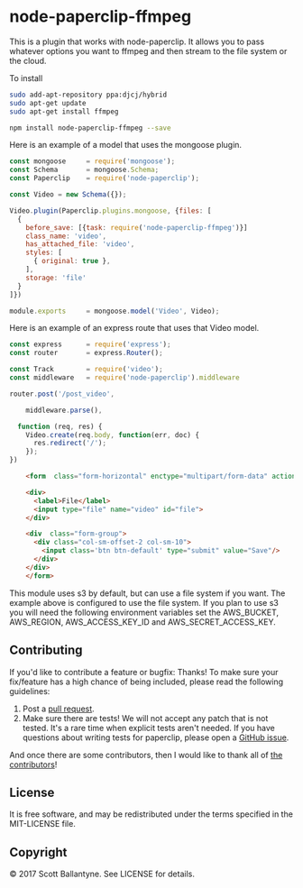 node-paperclip-ffmpeg
=========

This is a plugin that works with node-paperclip.  It allows you to pass whatever options you want to ffmpeg and then stream to the file system or the cloud. 

To install 

```bash
sudo add-apt-repository ppa:djcj/hybrid
sudo apt-get update
sudo apt-get install ffmpeg

npm install node-paperclip-ffmpeg --save
```

Here is an example of a model that uses the mongoose plugin.

```javascript
const mongoose     = require('mongoose');
const Schema       = mongoose.Schema;
const Paperclip    = require('node-paperclip');

const Video = new Schema({});

Video.plugin(Paperclip.plugins.mongoose, {files: [
  { 
    before_save: [{task: require('node-paperclip-ffmpeg')}]
    class_name: 'video',
    has_attached_file: 'video', 
    styles: [
      { original: true },
    ],
    storage: 'file'
  }
]})

module.exports     = mongoose.model('Video', Video);
```

Here is an example of an express route that uses that Video model.


```javascript
const express      = require('express');
const router       = express.Router();

const Track        = require('video');
const middleware   = require('node-paperclip').middleware

router.post('/post_video',

    middleware.parse(), 

  function (req, res) {  
    Video.create(req.body, function(err, doc) {
      res.redirect('/');
    });
})

```

```html
    <form  class="form-horizontal" enctype="multipart/form-data" action="/post_video" method="post">

    <div>
      <label>File</label>
      <input type="file" name="video" id="file">
    </div>

    <div  class="form-group">
      <div class="col-sm-offset-2 col-sm-10">
        <input class='btn btn-default' type="submit" value="Save"/>
      </div>
    </div>
    </form>

```

This module uses s3 by default, but can use a file system if you want.  The example above is configured to use the file system.  If you plan to use s3 you will need the following environment variables set the AWS_BUCKET, AWS_REGION, AWS_ACCESS_KEY_ID and AWS_SECRET_ACCESS_KEY.

Contributing
------------

If you'd like to contribute a feature or bugfix: Thanks! To make sure your
fix/feature has a high chance of being included, please read the following
guidelines:

1. Post a [pull request](https://github.com/ballantyne/node-paperclip-ffmpeg/compare/).
2. Make sure there are tests! We will not accept any patch that is not tested.
   It's a rare time when explicit tests aren't needed. If you have questions
   about writing tests for paperclip, please open a
   [GitHub issue](https://github.com/ballantyne/node-paperclip-ffmpeg/issues/new).


And once there are some contributors, then I would like to thank all of [the contributors](https://github.com/ballantyne/node-paperclip-ffmpeg/graphs/contributors)!

License
-------

It is free software, and may be redistributed under the terms specified in the MIT-LICENSE file.

Copyright 
-------
© 2017 Scott Ballantyne. See LICENSE for details.




